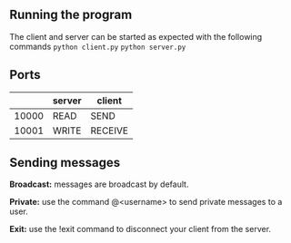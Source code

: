## Running the program
The client and server can be started as expected with the following commands
	`python client.py`
	`python server.py`

## Ports
|  |server  |client
|--|--|--|
| 10000|READ|SEND|
|10001|WRITE|RECEIVE|

## Sending messages

**Broadcast:** messages are broadcast by default.

**Private:** use the command @\<username> to send private messages to a user.

**Exit:** use the !exit command to disconnect your client from the server.
